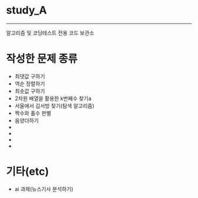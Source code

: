 # study_A
-----
알고리즘 및 코딩테스트 전용 코드 보관소

# 작성한 문제 종류
- 최댓값 구하기
- 역순 정렬하기
- 최솟값 구하기
- 2차원 배열을 활용한 k번째수 찾기a
- 서울에서 김서방 찾기(탐색 알고리즘)
- 짝수와 홀수 판별
- 음양더하기 
-
-
-
-

# 기타(etc)
 - ai 과제(뉴스기사 분석하기)